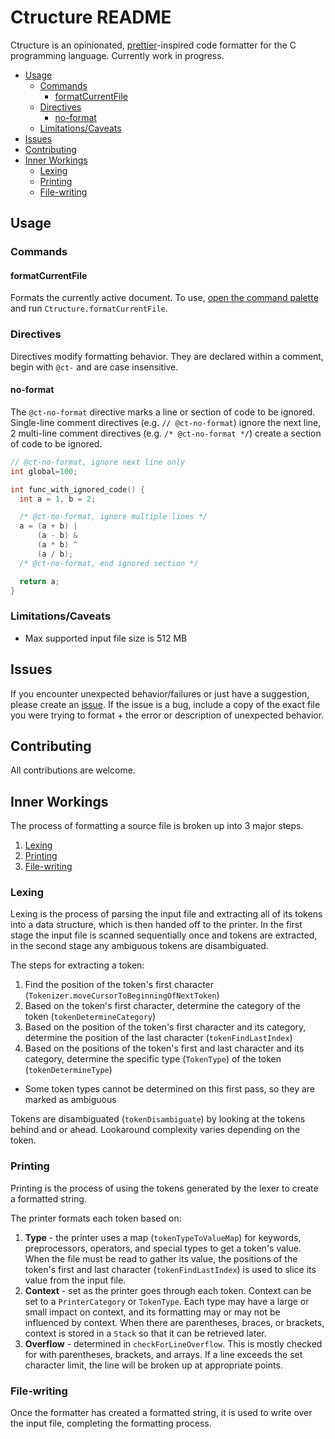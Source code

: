 # Ctructure README

Ctructure is an opinionated, [prettier](https://github.com/prettier/prettier)-inspired code formatter for the C programming language. Currently work in progress.

- [Usage](#usage)
  - [Commands](#commands)
    - [formatCurrentFile](#format-current-file)
  - [Directives](#directives)
    - [no-format](#no-format)
  - [Limitations/Caveats](#limitations-caveats)
- [Issues](#issues)
- [Contributing](#contributing)
- [Inner Workings](#inner-workings)
  - [Lexing](#lexing)
  - [Printing](#printing)
  - [File-writing](#file-writing)

## Usage

### Commands

#### formatCurrentFile

Formats the currently active document. To use, [open the command palette](https://www.alphr.com/open-command-vs-code/) and run `Ctructure.formatCurrentFile`.

### Directives

Directives modify formatting behavior. They are declared within a comment, begin with `@ct-` and are case insensitive.

#### no-format

The `@ct-no-format` directive marks a line or section of code to be ignored.
Single-line comment directives (e.g. `// @ct-no-format`) ignore the next line,
2 multi-line comment directives (e.g. `/* @ct-no-format */`) create a section of code to be ignored.

```cpp
// @ct-no-format, ignore next line only
int global=100;

int func_with_ignored_code() {
  int a = 1, b = 2;

  /* @ct-no-format, ignore multiple lines */
  a = (a + b) |
      (a - b) &
      (a * b) ^
      (a / b);
  /* @ct-no-format, end ignored section */

  return a;
}
```

### Limitations/Caveats

- Max supported input file size is 512 MB

## Issues

If you encounter unexpected behavior/failures or just have a suggestion, please create an [issue](https://github.com/nluka/Ctructure/issues). If the issue is a bug, include a copy of the exact file you were trying to format + the error or description of unexpected behavior.

## Contributing

All contributions are welcome.

## Inner Workings

The process of formatting a source file is broken up into 3 major steps.

1. [Lexing](#lexing)
2. [Printing](#printing)
3. [File-writing](#file-writing)

### Lexing

Lexing is the process of parsing the input file and extracting all of its tokens into a data structure, which is then handed off to the printer. In the first stage the input file is scanned sequentially once and tokens are extracted, in the second stage any ambiguous tokens are disambiguated.

The steps for extracting a token:
1. Find the position of the token's first character (`Tokenizer.moveCursorToBeginningOfNextToken`)
2. Based on the token's first character, determine the category of the token (`tokenDetermineCategory`)
3. Based on the position of the token's first character and its category, determine the position of the last character (`tokenFindLastIndex`)
4. Based on the positions of the token's first and last character and its category, determine the specific type (`TokenType`) of the token (`tokenDetermineType`)
  - Some token types cannot be determined on this first pass, so they are marked as ambiguous

Tokens are disambiguated (`tokenDisambiguate`) by looking at the tokens behind and or ahead. Lookaround complexity varies depending on the token.

### Printing

Printing is the process of using the tokens generated by the lexer to create a formatted string.

The printer formats each token based on:
1. **Type** - the printer uses a map (`tokenTypeToValueMap`) for keywords, preprocessors, operators, and special types to get a token's value. When the file must be read to gather its value, the positions of the token's first and last character (`tokenFindLastIndex`) is used to slice its value from the input file.
2. **Context** - set as the printer goes through each token. Context can be set to a `PrinterCategory` or `TokenType`. Each type may have a large or small impact on context, and its formatting may or may not be influenced by context. When there are parentheses, braces, or brackets, context is stored in a `Stack` so that it can be retrieved later.
3. **Overflow** - determined in `checkForLineOverflow`. This is mostly checked for with parentheses, brackets, and arrays. If a line exceeds the set character limit, the line will be broken up at appropriate points.

### File-writing

Once the formatter has created a formatted string, it is used to write over the input file, completing the formatting process.

